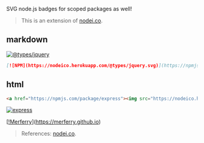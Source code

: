 SVG node.js badges for scoped packages as well!
> This is an extension of [nodei.co].


## markdown

[![@types/jquery](https://nodeico.herokuapp.com/@types/jquery.svg)](https://npmjs.com/package/@types/jquery)
```markdown
[![NPM](https://nodeico.herokuapp.com/@types/jquery.svg)](https://npmjs.com/package/@types/jquery)
```


## html

```html
<a href="https://npmjs.com/package/express"><img src="https://nodeico.herokuapp.com/express.svg"></a>
```
[![express](https://nodeico.herokuapp.com/express.svg)](https://npmjs.com/package/express)


[[!Merferry](https://i.imgur.com/2clSoS3.jpg)](https://merferry.github.io)
> References: [nodei.co].

[nodei.co]: https://github.com/rvagg/nodei.co
